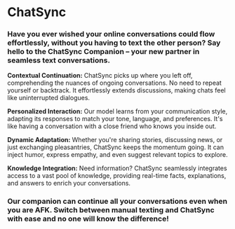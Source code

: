# ChatSync

### Have you ever wished your online conversations could flow effortlessly, without you having to text the other person? Say hello to the ChatSync Companion – your new partner in seamless text conversations.

**Contextual Continuation:** ChatSync picks up where you left off, comprehending the nuances of ongoing conversations. No need to repeat yourself or backtrack. It effortlessly extends discussions, making chats feel like uninterrupted dialogues.

**Personalized Interaction:** Our model learns from your communication style, adapting its responses to match your tone, language, and preferences. It's like having a conversation with a close friend who knows you inside out.

**Dynamic Adaptation:** Whether you're sharing stories, discussing news, or just exchanging pleasantries, ChatSync keeps the momentum going. It can inject humor, express empathy, and even suggest relevant topics to explore.

**Knowledge Integration:** Need information? ChatSync seamlessly integrates access to a vast pool of knowledge, providing real-time facts, explanations, and answers to enrich your conversations.

### Our companion can continue all your conversations even when you are AFK. Switch between manual texting and ChatSync with ease and no one will know the difference!

